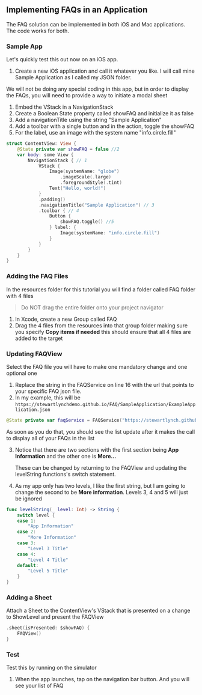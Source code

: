 ## Implementing FAQs in an Application

The FAQ solution can be implemented in both iOS and Mac applications.  The code works for both.

### Sample App

Let's quickly test this out now on an iOS app.

1. Create a new iOS application and call it whatever you like.  I will call mine Sample Application as I called my JSON folder.

We will not be doing any special coding in this app, but in order to display the FAQs, you will need to provide a way to initiate a modal sheet

1. Embed the VStack in a NavigationStack
2. Create a Boolean State property called showFAQ and initialize it as false
3. Add a navigationTitle using the string "Sample Application"
4. Add a toolbar with a single button and in the action, toggle the showFAQ
5. For the label, use an image with the system name "info.circle.fill"

```swift
struct ContentView: View {
    @State private var showFAQ = false //2
    var body: some View {
        NavigationStack { // 1
            VStack {
                Image(systemName: "globe")
                    .imageScale(.large)
                    .foregroundStyle(.tint)
                Text("Hello, world!")
            }
            .padding()
            .navigationTitle("Sample Application") // 3
            .toolbar { // 4
                Button {
                    showFAQ.toggle() //5
                } label: {
                    Image(systemName: "info.circle.fill")
                }
            }
        }
    }
}
```

### Adding the FAQ Files

In the resources folder for this tutorial you will find a folder called FAQ folder with 4 files

> Do NOT drag the entire folder onto your project navigator

1. In Xcode, create a new Group called FAQ
2. Drag the 4 files from the resources into that group folder making sure you specify **Copy items if needed** this should ensure that all 4 files are added to the target

### Updating FAQView

Select the FAQ file you will have to make one mandatory change and one optional one

1. Replace the string in the FAQService on line 16 with the url that points to your specific FAQ json file.
2. In my example, this will be `https://stewartlynchdemo.github.io/FAQ/SampleApplication/ExampleApplication.json`

```swift
@State private var faqService = FAQService("https://stewartlynch.github.io/FAQ/SampleApplication/ExampleApplication.json")
```

As soon as you do that, you should see the list update after it makes the call to display all of your FAQs in the list

3. Notice that there are two sections with the first section being **App Information** and the other one is **More...**

   These can be changed by returning to the FAQView and updating the levelString functions's switch statement. 

4. As my app only has two levels, I like the first string, but I am going to change the second to be **More information**.  Levels 3, 4 and 5 will just be ignored

```swift
func levelString(_ level: Int) -> String {
    switch level {
    case 1:
        "App Information"
    case 2:
        "More Information"
    case 3:
        "Level 3 Title"
    case 4:
        "Level 4 Title"
    default:
        "Level 5 Title"
    }
}
```

### Adding a Sheet

Attach a Sheet to the ContentView's VStack that is presented on a change to ShowLevel and present the FAQView

```swift
.sheet(isPresented: $showFAQ) {
    FAQView()
}
```

### Test

Test this by running on the simulator

1. When the app launches, tap on the navigation bar button. And you will see your list of FAQ
